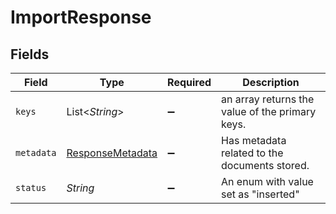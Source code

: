 # ImportResponse


## Fields

| Field                                                       | Type                                                        | Required                                                    | Description                                                 |
| ----------------------------------------------------------- | ----------------------------------------------------------- | ----------------------------------------------------------- | ----------------------------------------------------------- |
| `keys`                                                      | List<*String*>                                              | :heavy_minus_sign:                                          | an array returns the value of the primary keys.             |
| `metadata`                                                  | [ResponseMetadata](../../models/shared/ResponseMetadata.md) | :heavy_minus_sign:                                          | Has metadata related to the documents stored.               |
| `status`                                                    | *String*                                                    | :heavy_minus_sign:                                          | An enum with value set as "inserted"                        |
